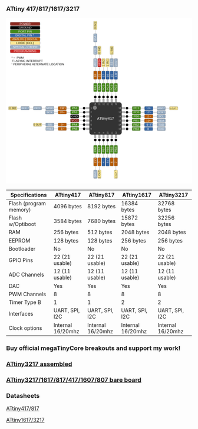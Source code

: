 ### ATtiny 417/817/1617/3217
![x17 Pin Mapping](ATtiny_x17.gif "Arduino Pin Mapping for ATtiny x17")

 Specifications |  ATtiny417  |  ATtiny817  |    ATtiny1617   |   ATtiny3217
------------ | ------------- | ------------- | ------------- | -------------
Flash (program memory)   | 4096 bytes| 8192 bytes | 16384 bytes | 32768 bytes 
Flash w/Optiboot   | 3584 bytes| 7680 bytes | 15872 bytes | 32256 bytes 
RAM  | 256 bytes | 512 bytes | 2048 bytes | 2048 bytes 
EEPROM | 128 bytes | 128 bytes | 256 bytes | 256 bytes
Bootloader | No | No | No | No 
GPIO Pins | 22 (21 usable) | 22 (21 usable) | 22 (21 usable) | 22 (21 usable)
ADC Channels | 12 (11 usable) | 12 (11 usable) | 12 (11 usable) | 12 (11 usable)
DAC | Yes | Yes | Yes | Yes
PWM Channels | 8 | 8 | 8 | 8 
Timer Type B | 1 | 1 | 2 | 2 
Interfaces | UART, SPI, I2C | UART, SPI, I2C | UART, SPI, I2C | UART, SPI, I2C 
Clock options | Internal 16/20mhz | Internal 16/20mhz | Internal 16/20mhz | Internal 16/20mhz 


### Buy official megaTinyCore breakouts and support my work!
### [ATtiny3217 assembled](https://www.tindie.com/products/17523/)
### [ATtiny3217/1617/817/417/1607/807 bare board](https://www.tindie.com/products/17613/)

### Datasheets
[ATtiny417/817](http://ww1.microchip.com/downloads/en/DeviceDoc/ATtiny417-817-DataSheet-DS40001901D.pdf)

[ATtiny1617/3217](http://ww1.microchip.com/downloads/en/DeviceDoc/ATtiny1617-3217-DataSheet-DS40001999C.pdf)
